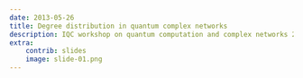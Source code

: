 ```yaml
---
date: 2013-05-26
title: Degree distribution in quantum complex networks
description: IQC workshop on quantum computation and complex networks 2013 @ Waterloo (Canada)
extra:
    contrib: slides
    image: slide-01.png
---
```


